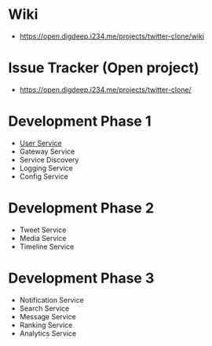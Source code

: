 # Wiki
- https://open.digdeep.i234.me/projects/twitter-clone/wiki


# Issue Tracker (Open project)
- https://open.digdeep.i234.me/projects/twitter-clone/


# Development Phase 1
- [User Service](https://github.com/jamongx/twitter-clone-user-service)
- Gateway Service
- Service Discovery
- Logging Service
- Config Service


# Development Phase 2
- Tweet Service
- Media Service
- Timeline Service


# Development Phase 3
- Notification Service
- Search Service
- Message Service
- Ranking Service
- Analytics Service

